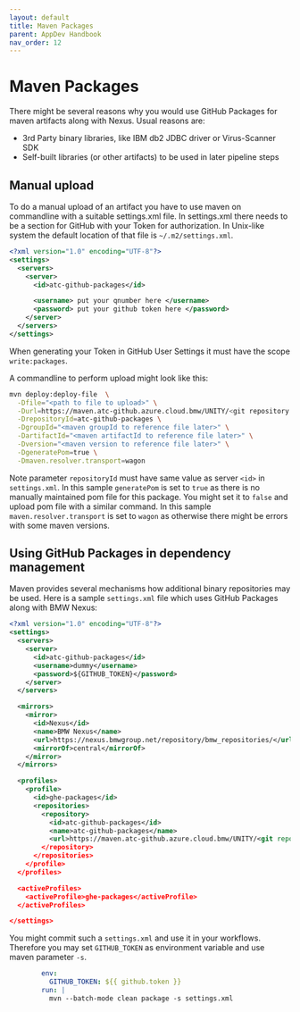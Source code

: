 ```yaml
---
layout: default
title: Maven Packages
parent: AppDev Handbook
nav_order: 12
---
```



# Maven Packages

There might be several reasons why you would use GitHub Packages for maven artifacts along with Nexus. Usual reasons are:
* 3rd Party binary libraries, like IBM db2 JDBC driver or Virus-Scanner SDK
* Self-built libraries (or other artifacts) to be used in later pipeline steps

## Manual upload

To do a manual upload of an artifact you have to use maven on commandline with a suitable settings.xml file. In settings.xml there needs to be a section for GitHub with your Token for authorization. In Unix-like system the default location of that file is `~/.m2/settings.xml`.

```xml
<?xml version="1.0" encoding="UTF-8"?>
<settings>
  <servers>
    <server>
      <id>atc-github-packages</id>

      <username> put your qnumber here </username>
      <password> put your github token here </password>
    </server>
  </servers>
</settings>
```

When generating your Token in GitHub User Settings it must have the scope `write:packages`.

A commandline to perform upload might look like this:

```bash
mvn deploy:deploy-file  \
  -Dfile="<path to file to upload>" \
  -Durl=https://maven.atc-github.azure.cloud.bmw/UNITY/<git repository name> \
  -DrepositoryId=atc-github-packages \
  -DgroupId="<maven groupId to reference file later>" \
  -DartifactId="<maven artifactId to reference file later>" \
  -Dversion="<maven version to reference file later>" \
  -DgeneratePom=true \
  -Dmaven.resolver.transport=wagon
```

Note parameter `repositoryId` must have same value as server `<id>` in `settings.xml`. In this sample `generatePom` is set to `true` as there is no manually maintained pom file for this package. You might set it to `false` and upload pom file with a similar command. In this sample `maven.resolver.transport` is set to `wagon` as otherwise there might be errors with some maven versions.

## Using GitHub Packages in dependency management

Maven provides several mechanisms how additional binary repositories may be used. Here is a sample `settings.xml` file which uses GitHub Packages along with BMW Nexus:

```xml
<?xml version="1.0" encoding="UTF-8"?>
<settings>
  <servers>
    <server>
      <id>atc-github-packages</id>
      <username>dummy</username>
      <password>${GITHUB_TOKEN}</password>
    </server>
  </servers>

  <mirrors>
    <mirror>
      <id>Nexus</id>
      <name>BMW Nexus</name>
      <url>https://nexus.bmwgroup.net/repository/bmw_repositories/</url>
      <mirrorOf>central</mirrorOf>
    </mirror>
  </mirrors>

  <profiles>
    <profile>
      <id>ghe-packages</id>
      <repositories>
        <repository>
          <id>atc-github-packages</id>
          <name>atc-github-packages</name>
          <url>https://maven.atc-github.azure.cloud.bmw/UNITY/<git repository name>/</url>
        </repository>
      </repositories>
    </profile>
  </profiles>

  <activeProfiles>
    <activeProfile>ghe-packages</activeProfile>
  </activeProfiles>

</settings>
```

You might commit such a `settings.xml` and use it in your workflows. Therefore you may set `GITHUB_TOKEN` as environment variable and use maven parameter `-s`.

```yaml
        env:
          GITHUB_TOKEN: ${{ github.token }}
        run: |
          mvn --batch-mode clean package -s settings.xml
```
